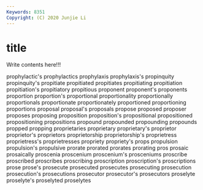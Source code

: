 ```yaml
---
Keywords: 8351
Copyright: (C) 2020 Junjie Li
---
```


# title

Write contents here!!!
 
prophylactic's 
prophylactics 
prophylaxis
prophylaxis's 
propinquity 
propinquity's 
propitiate 
propitiated 
propitiates 
propitiating 
propitiation 
propitiation's 
propitiatory
propitious 
proponent 
proponent's 
proponents 
proportion 
proportion's 
proportional 
proportionality 
proportionally 
proportionals
proportionate 
proportionately 
proportioned 
proportioning 
proportions 
proposal 
proposal's 
proposals 
propose 
proposed
proposer 
proposes 
proposing 
proposition 
proposition's 
propositional 
propositioned 
propositioning 
propositions 
propound
propounded 
propounding 
propounds 
propped 
propping 
proprietaries 
proprietary 
proprietary's 
proprietor 
proprietor's
proprietors 
proprietorship 
proprietorship's 
proprietress 
proprietress's 
proprietresses 
propriety 
propriety's 
props 
propulsion
propulsion's 
propulsive 
prorate 
prorated 
prorates 
prorating 
pros 
prosaic 
prosaically 
proscenia
proscenium 
proscenium's 
prosceniums 
proscribe 
proscribed 
proscribes 
proscribing 
proscription 
proscription's 
proscriptions
prose 
prose's 
prosecute 
prosecuted 
prosecutes 
prosecuting 
prosecution 
prosecution's 
prosecutions 
prosecutor
prosecutor's 
prosecutors 
proselyte 
proselyte's 
proselyted 
proselytes 
